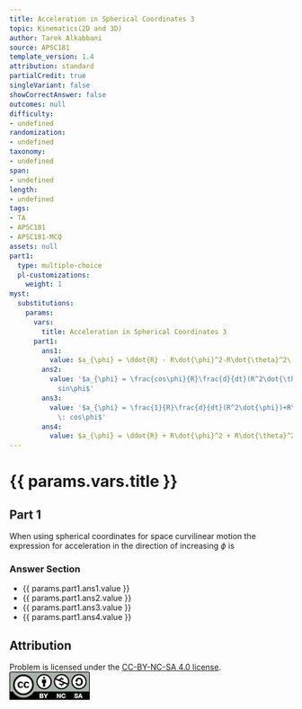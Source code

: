 ```yaml
---
title: Acceleration in Spherical Coordinates 3
topic: Kinematics(2D and 3D)
author: Tarek Alkabbani
source: APSC181
template_version: 1.4
attribution: standard
partialCredit: true
singleVariant: false
showCorrectAnswer: false
outcomes: null
difficulty:
- undefined
randomization:
- undefined
taxonomy:
- undefined
span:
- undefined
length:
- undefined
tags:
- TA
- APSC181
- APSC181-MCQ
assets: null
part1:
  type: multiple-choice
  pl-customizations:
    weight: 1
myst:
  substitutions:
    params:
      vars:
        title: Acceleration in Spherical Coordinates 3
      part1:
        ans1:
          value: $a_{\phi} = \ddot{R} - R\dot{\phi}^2-R\dot{\theta}^2\:cos^2\phi$
        ans2:
          value: '$a_{\phi} = \frac{cos\phi}{R}\frac{d}{dt}(R^2\dot{\theta})-2R\dot{\theta}\dot{\phi}\:
            sin\phi$'
        ans3:
          value: '$a_{\phi} = \frac{1}{R}\frac{d}{dt}(R^2\dot{\phi})+R\dot{\theta}^2\:sin\phi
            \: cos\phi$'
        ans4:
          value: $a_{\phi} = \ddot{R} + R\dot{\phi}^2 + R\dot{\theta}^2cos^2\phi$
---
```

# {{ params.vars.title }}

## Part 1

When using spherical coordinates for space curvilinear motion the expression for acceleration in the direction of increasing $\phi$ is

### Answer Section

- {{ params.part1.ans1.value }}
- {{ params.part1.ans2.value }}
- {{ params.part1.ans3.value }}
- {{ params.part1.ans4.value }}

## Attribution

Problem is licensed under the [CC-BY-NC-SA 4.0 license](https://creativecommons.org/licenses/by-nc-sa/4.0/).<br> ![The Creative Commons 4.0 license requiring attribution-BY, non-commercial-NC, and share-alike-SA license.](https://raw.githubusercontent.com/firasm/bits/master/by-nc-sa.png)